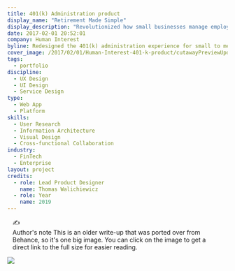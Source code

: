 ```yaml
---
title: 401(k) Administration product
display_name: "Retirement Made Simple"
display_description: "Revolutionized how small businesses manage employee benefits by turning complex 401(k) administration into an intuitive digital experience"
date: 2017-02-01 20:52:01
company: Human Interest
byline: Redesigned the 401(k) administration experience for small to medium businesses, creating an intuitive platform that simplifies complex financial processes while maintaining robust functionality and compliance requirements
cover_image: /2017/02/01/Human-Interest-401-k-product/cutawayPreviewUpdated.jpg
tags:
  - portfolio
discipline:
  - UX Design
  - UI Design
  - Service Design
type:
  - Web App
  - Platform
skills:
  - User Research
  - Information Architecture
  - Visual Design
  - Cross-functional Collaboration
industry:
  - FinTech
  - Enterprise
layout: project
credits:
  - role: Lead Product Designer
    name: Thomas Walichiewicz
  - role: Year
    name: 2019
---
```


<style>
  .alert {
    margin-left: 12px;
 margin-right: 12px;
  }
</style>

<div class="alert alert-default">
  <div class="alert-inner">
    <div class="alert-icon">
      ✍️
    </div>
    <div class="alert-gutter"></div>
    <div class="alert-copy">
      <span class="alert-copy-title">Author's note</span>
      <span class="alert-copy-body">This is an older write-up that was ported over from Behance, so it's one big image. You can click on the image to get a direct link to the full size for easier reading.</span>
    </div>
  </div>
</div>

[![](cutaway.jpg)](cutaway.jpg)
